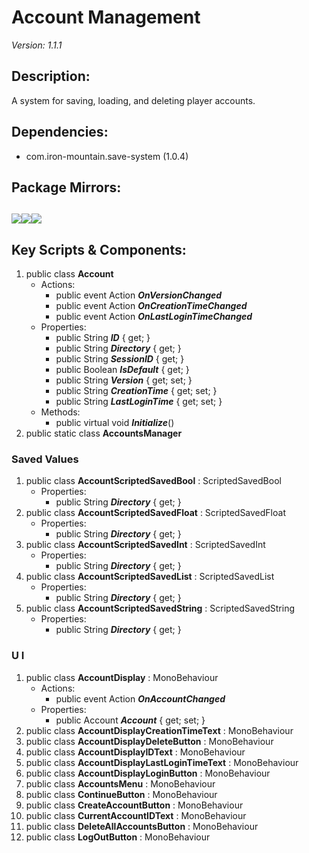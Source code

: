 # Account Management
*Version: 1.1.1*
## Description: 
A system for saving, loading, and deleting player accounts.
## Dependencies: 
* com.iron-mountain.save-system (1.0.4)
## Package Mirrors: 
[<img src='https://img.itch.zone/aW1nLzEzNzQ2ODg3LnBuZw==/original/npRUfq.png'>](https://github.com/Iron-Mountain-Software/account-management.git)[<img src='https://img.itch.zone/aW1nLzEzNzQ2ODkyLnBuZw==/original/Fq0ORM.png'>](https://www.npmjs.com/package/com.iron-mountain.account-management)[<img src='https://img.itch.zone/aW1nLzEzNzQ2ODk4LnBuZw==/original/Rv4m96.png'>](https://iron-mountain.itch.io/account-management)
---
## Key Scripts & Components: 
1. public class **Account**
   * Actions: 
      * public event Action ***OnVersionChanged*** 
      * public event Action ***OnCreationTimeChanged*** 
      * public event Action ***OnLastLoginTimeChanged*** 
   * Properties: 
      * public String ***ID***  { get; }
      * public String ***Directory***  { get; }
      * public String ***SessionID***  { get; }
      * public Boolean ***IsDefault***  { get; }
      * public String ***Version***  { get; set; }
      * public String ***CreationTime***  { get; set; }
      * public String ***LastLoginTime***  { get; set; }
   * Methods: 
      * public virtual void ***Initialize***()
1. public static class **AccountsManager**
### Saved Values
1. public class **AccountScriptedSavedBool** : ScriptedSavedBool
   * Properties: 
      * public String ***Directory***  { get; }
1. public class **AccountScriptedSavedFloat** : ScriptedSavedFloat
   * Properties: 
      * public String ***Directory***  { get; }
1. public class **AccountScriptedSavedInt** : ScriptedSavedInt
   * Properties: 
      * public String ***Directory***  { get; }
1. public class **AccountScriptedSavedList** : ScriptedSavedList
   * Properties: 
      * public String ***Directory***  { get; }
1. public class **AccountScriptedSavedString** : ScriptedSavedString
   * Properties: 
      * public String ***Directory***  { get; }
### U I
1. public class **AccountDisplay** : MonoBehaviour
   * Actions: 
      * public event Action ***OnAccountChanged*** 
   * Properties: 
      * public Account ***Account***  { get; set; }
1. public class **AccountDisplayCreationTimeText** : MonoBehaviour
1. public class **AccountDisplayDeleteButton** : MonoBehaviour
1. public class **AccountDisplayIDText** : MonoBehaviour
1. public class **AccountDisplayLastLoginTimeText** : MonoBehaviour
1. public class **AccountDisplayLoginButton** : MonoBehaviour
1. public class **AccountsMenu** : MonoBehaviour
1. public class **ContinueButton** : MonoBehaviour
1. public class **CreateAccountButton** : MonoBehaviour
1. public class **CurrentAccountIDText** : MonoBehaviour
1. public class **DeleteAllAccountsButton** : MonoBehaviour
1. public class **LogOutButton** : MonoBehaviour
